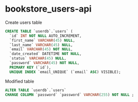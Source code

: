 # bookstore_users-api

Create users table
```sql
CREATE TABLE `userdb`.`users` (
  `id` INT NOT NULL AUTO_INCREMENT,
  `first_name` VARCHAR(45) NULL,
  `last_name` VARCHAR(45) NULL,
  `email` VARCHAR(45) NOT NULL,
  `date_created` DATETIME NOT NULL,
  `status` VARCHAR(45) NULL,
  `password` VARCHAR(45) NOT NULL,
  PRIMARY KEY (`id`),
  UNIQUE INDEX `email_UNIQUE` (`email` ASC) VISIBLE);
```
Modified table
```sql
ALTER TABLE `userdb`.`users` 
CHANGE COLUMN `password` `password` VARCHAR(255) NOT NULL ;
```